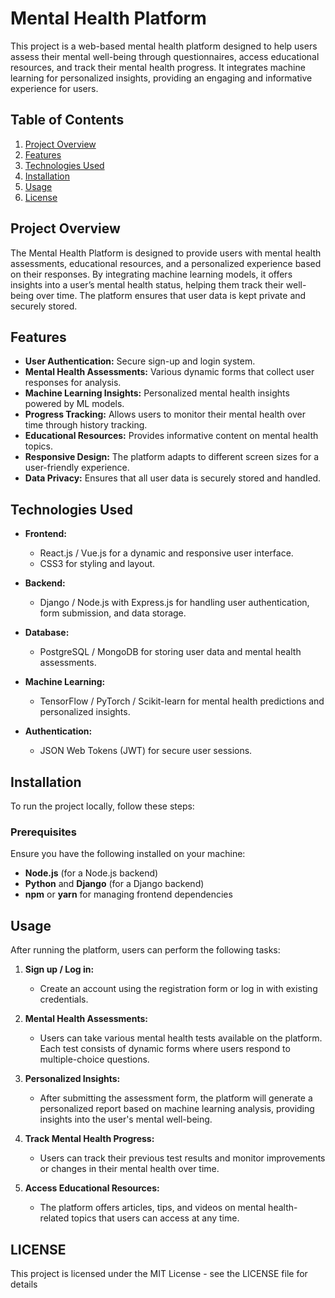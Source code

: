 # Mental Health Platform

This project is a web-based mental health platform designed to help users assess their mental well-being through questionnaires, access educational resources, and track their mental health progress. It integrates machine learning for personalized insights, providing an engaging and informative experience for users.

## Table of Contents

1. [Project Overview](#project-overview)
2. [Features](#features)
3. [Technologies Used](#technologies-used)
4. [Installation](#installation)
5. [Usage](#usage)
6. [License](#license)

## Project Overview

The Mental Health Platform is designed to provide users with mental health assessments, educational resources, and a personalized experience based on their responses. By integrating machine learning models, it offers insights into a user’s mental health status, helping them track their well-being over time. The platform ensures that user data is kept private and securely stored.

## Features

- **User Authentication:** Secure sign-up and login system.
- **Mental Health Assessments:** Various dynamic forms that collect user responses for analysis.
- **Machine Learning Insights:** Personalized mental health insights powered by ML models.
- **Progress Tracking:** Allows users to monitor their mental health over time through history tracking.
- **Educational Resources:** Provides informative content on mental health topics.
- **Responsive Design:** The platform adapts to different screen sizes for a user-friendly experience.
- **Data Privacy:** Ensures that all user data is securely stored and handled.

## Technologies Used

- **Frontend:**
  - React.js / Vue.js for a dynamic and responsive user interface.
  - CSS3 for styling and layout.
  
- **Backend:**
  - Django / Node.js with Express.js for handling user authentication, form submission, and data storage.
  
- **Database:**
  - PostgreSQL / MongoDB for storing user data and mental health assessments.
  
- **Machine Learning:**
  - TensorFlow / PyTorch / Scikit-learn for mental health predictions and personalized insights.
  
- **Authentication:**
  - JSON Web Tokens (JWT) for secure user sessions.

## Installation

To run the project locally, follow these steps:

### Prerequisites

Ensure you have the following installed on your machine:
- **Node.js** (for a Node.js backend)
- **Python** and **Django** (for a Django backend)
- **npm** or **yarn** for managing frontend dependencies


## Usage

After running the platform, users can perform the following tasks:

1. **Sign up / Log in:**
   - Create an account using the registration form or log in with existing credentials.
   
2. **Mental Health Assessments:**
   - Users can take various mental health tests available on the platform. Each test consists of dynamic forms where users respond to multiple-choice questions.
   
3. **Personalized Insights:**
   - After submitting the assessment form, the platform will generate a personalized report based on machine learning analysis, providing insights into the user's mental well-being.
   
4. **Track Mental Health Progress:**
   - Users can track their previous test results and monitor improvements or changes in their mental health over time.
   
5. **Access Educational Resources:**
   - The platform offers articles, tips, and videos on mental health-related topics that users can access at any time.

## LICENSE
This project is licensed under the MIT License - see the LICENSE file for details
